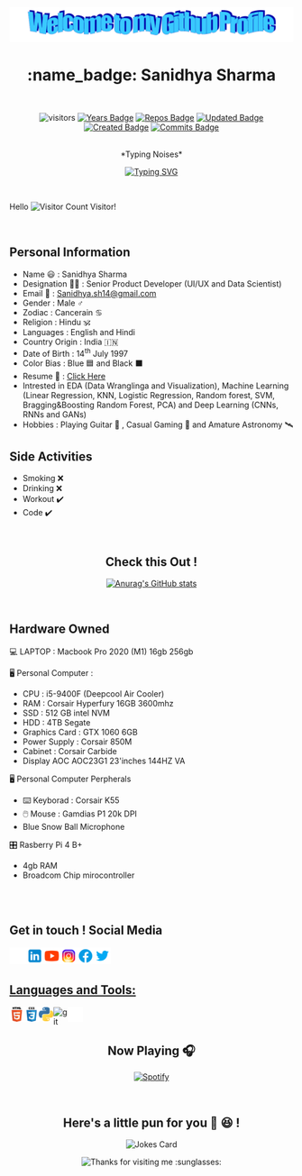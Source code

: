 <!-- WELCOME TO MY GITHUB PROFILE BANNER -->
<div align="center">
  <img src="https://github.com/Sanidhya-Sharma/Sanidhya-Sharma/blob/main/src/welcome.png?raw=true" style="max-width: 100%;" alt="Welcome to my Github Profile" />
</div>

<!-- HEADER -->
<h1 align="center">:name_badge:  Sanidhya Sharma</h1>

  
<br />

<div align="center">
<!-- COUNTERS -->

![visitors](https://visitor-badge.glitch.me/badge?page_id=Sanidhya-Sharma.Sanidhya-Sharma&left_color=green&right_color=red)
[![Years Badge](https://badges.pufler.dev/years/Sanidhya-Sharma)](https://badges.pufler.dev)
[![Repos Badge](https://badges.pufler.dev/repos/Sanidhya-Sharma)](https://badges.pufler.dev)
[![Updated Badge](https://badges.pufler.dev/updated/Sanidhya-Sharma/Sanidhya-Sharma)](https://badges.pufler.dev)
[![Created Badge](https://badges.pufler.dev/created/Sanidhya-Sharma/Sanidhya-Sharma)](https://badges.pufler.dev)
[![Commits Badge](https://badges.pufler.dev/commits/monthly/Sanidhya-Sharma)](https://badges.pufler.dev)

<br />
</div>

<!-- TYPING ANIMATION -->
<div align="center">
*Typing Noises*

  
[![Typing SVG](https://readme-typing-svg.herokuapp.com?size=24&color=FFFFFF&background=000000&multiline=true&width=450&height=160&lines=Hey+There!+I+am+Sanidhya+Sharma;Welcome+to+my+GitHub+Profile.;I+am+an+Aspiring+Data+Scientist;Worked+on+EDA%2C+Data+Wrangling%2C;+Machine+Learning%2C+CNN%2C+RNN+and+GANs)](https://git.io/typing-svg)

</div>
<br />

<!-- OLD COUNTER VISITOR -->

Hello ![Visitor Count](https://profile-counter.glitch.me/Sanidhya-Sharma/count.svg) Visitor! 

<br />

<!-- STATIC PERSONAL INFORMATION -->
## Personal Information
- Name :smiley: : Sanidhya Sharma 
- Designation :technologist: : Senior Product Developer (UI/UX and Data Scientist)
- Email :e-mail: : Sanidhya.sh14@gmail.com
- Gender : Male :male_sign:
- Zodiac : Cancerain :cancer:
- Religion : Hindu :om:
- Languages : English and Hindi  
- Country Origin : India :india:
- Date of Birth : 14<sup>th</sup> July 1997
- Color Bias : Blue :blue_square: and Black :black_large_square:
- Resume :bookmark_tabs: : <a href="https://sanidhya-sharma-resume.herokuapp.com/" target="__Blank">Click Here</a>
- Intrested in EDA (Data Wranglinga and Visualization), Machine Learning (Linear Regression, KNN, Logistic Regression, Random forest, SVM, Bragging&Boosting Random Forest, PCA) and Deep Learning (CNNs, RNNs and GANs)
- Hobbies : Playing Guitar :guitar: , Casual Gaming :space_invader:  and Amature Astronomy :artificial_satellite:

## Side Activities 
- Smoking :x:
- Drinking :x:
- Workout :heavy_check_mark:
- Code :heavy_check_mark:

<br />

<div align="center">

<!-- DYNAMIC PROFILE STATS -->
## Check this Out !
[![Anurag's GitHub stats](https://github-readme-stats.vercel.app/api?username=Sanidhya-Sharma)](https://github.com/anuraghazra/github-readme-stats)

</div>
  
<br />

## Hardware Owned 
:computer: LAPTOP : Macbook Pro 2020 (M1) 16gb 256gb

:desktop_computer: Personal Computer :
- CPU : i5-9400F (Deepcool Air Cooler)
- RAM : Corsair Hyperfury 16GB 3600mhz 
- SSD : 512 GB intel NVM
- HDD : 4TB Segate 
- Graphics Card : GTX 1060 6GB
- Power Supply : Corsair 850M
- Cabinet : Corsair Carbide 
- Display AOC AOC23G1 23'inches 144HZ VA

:desktop_computer: Personal Computer Perpherals
- :keyboard: Keyborad : Corsair K55
- :computer_mouse: Mouse : Gamdias P1 20k DPI
- Blue Snow Ball Microphone 

:control_knobs: Rasberry Pi 4 B+ 
  - 4gb RAM 
  - Broadcom Chip mirocontroller 

<br />
<br />


<!-- SOCIAL MEDIA ICONS AND LINKS -->
## Get in touch ! Social Media
<a href="https://sanidhya-sharma-resume.herokuapp.com/" target="_blank"><img align="left" alt="Sanidhya-Sharma-resume" width="30px" src="https://github.com/Aakarsh-B/trying-repos/blob/master/www.svg" /></a>
<a href="https://linkedin.com/in/sanidhya-sharma-/" target="_blank"><img align="left" alt="Sanidhya Sharma | LinkedIn" width="30px" src="https://github.com/Sanidhya-Sharma/Sanidhya-Sharma/blob/main/src/linkedin.svg" />
  <a href="https://www.youtube.com/channel/UCdMPQHqmeu5GckK3v29DeBg" target="_blank"><img align="left" alt="Sanidhya Sharma | Twitter" width="30px" src="https://github.com/Sanidhya-Sharma/Sanidhya-Sharma/blob/main/src/youtube.svg" />
<a href="https://instagram.com/sanidhya__sharma" target="_blank"><img align="left" alt="Sanidhya Sharma| Instagram" width="30px" src="https://github.com/Sanidhya-Sharma/Sanidhya-Sharma/blob/main/src/instagram.svg" />
<a href="https://www.facebook.com/sanidhya1996/" target="_blank"><img align="left" alt="Sanidhya Sharma | Twitter" width="30px" src="https://github.com/Sanidhya-Sharma/Sanidhya-Sharma/blob/main/src/facebook.svg" />
<a href="https://twitter.com/_SanidhyaSharma" target="_blank"><img align="left" alt="Sanidhya Sharma | Twitter" width="30px" src="https://github.com/Sanidhya-Sharma/Sanidhya-Sharma/blob/main/src/twitter.svg" />
<br />
<br />

  

<!--  CODING LANGUAGE TOOLS  -->
## Languages and Tools:
<a href="https://www.w3.org/html/" target="_blank"><img align="left" alt="HTML5" width="26px" src="https://raw.githubusercontent.com/github/explore/80688e429a7d4ef2fca1e82350fe8e3517d3494d/topics/html/html.png" /></a>
  
<a href="https://www.w3schools.com/css/" target="_blank"><img align="left" alt="CSS3" width="26px" src="https://raw.githubusercontent.com/github/explore/80688e429a7d4ef2fca1e82350fe8e3517d3494d/topics/css/css.png" /></a>
  
<a href="https://www.python.org" target="_blank"> <img align="left" alt="Python" width="26px" src="https://github.com/Aakarsh-B/trying-repos/blob/master/python-5.svg?raw=true"/> </a>
  
<a href="https://git-scm.com/" target="_blank"> <img align="left" alt="git" width="26px" src="https://www.vectorlogo.zone/logos/git-scm/git-scm-icon.svg"/> </a>
  
<img align="left" alt="GitHub" width="26px" src="https://github.com/Aakarsh-B/trying-repos/blob/master/github.svg" />
<br />
<br />


<div align="center">
  
<!-- SPOTIFY NOW PLAYING -->
  
## Now Playing 🎧

[![Spotify](https://github-readme-remake.vercel.app/api/spotify)](https://open.spotify.com/user/43d5de29f7f94611a13b9e786f2d40bf)
<br/>

<br />

<!-- JOKES AND PUNS -->
## Here's a little pun for you :rofl: :laughing: !
![Jokes Card](https://readme-jokes.vercel.app/api)

</div>
  
<div align="center">
  <img height="120" alt="Thanks for visiting me :sunglasses:" width="100%" src="https://raw.githubusercontent.com/BrunnerLivio/brunnerlivio/master/images/marquee.svg" />
</div>

<!---
Sanidhya-Sharma/Sanidhya-Sharma is a ✨ special ✨ repository because its `README.md` (this file) appears on your GitHub profile.
You can click the Preview link to take a look at your changes.
--->
